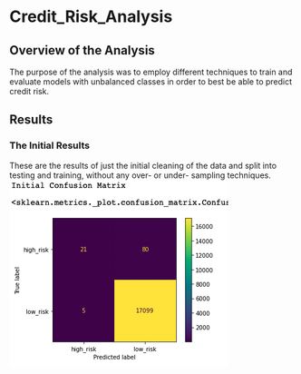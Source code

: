 # Credit_Risk_Analysis

## Overview of the Analysis

The purpose of the analysis was to employ different techniques to train and evaluate models with unbalanced classes in order to best be able to predict credit risk.

## Results

### The Initial Results

These are the results of just the initial cleaning of the data and split into testing and training, without any over- or under- sampling techniques.
![This is an image](https://github.com/amacancio/Credit_Risk_Analysis/blob/main/Images/Initial%20Confusion%20Matrix.png)
